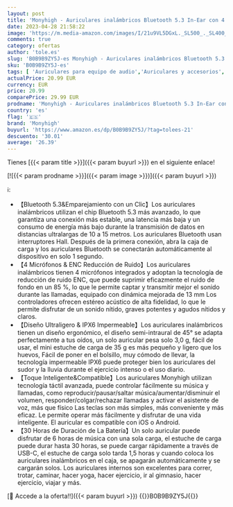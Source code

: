 ```yaml
---
layout: post
title: 'Monyhigh - Auriculares inalámbricos Bluetooth 5.3 In-Ear con 4 micrófonos  cancelación de Ruido ENC  estéreo Hi-Fi  reproducción de 30 Horas Resistente al Agua IPX6 USB-C para iPhone Xiaomi Samsung Huawei'
date: 2023-04-28 21:58:22
image: 'https://m.media-amazon.com/images/I/21u9VL5DGxL._SL500_._SL400_.jpg'
comments: true
category: ofertas
author: 'tole.es'
slug: 'B0B9B9ZY5J-es Monyhigh - Auriculares inalámbricos Bluetooth 5.3 In-Ear...'
sku: 'B0B9B9ZY5J-es'
tags: [ 'Auriculares para equipo de audio','Auriculares y accesorios','Electrónica','iphone','monyhigh','🇪🇸', ]
actualPrice: 20.99 EUR
currency: EUR
price: 20.99
comparePrice: 29.99 EUR
prodname: 'Monyhigh - Auriculares inalámbricos Bluetooth 5.3 In-Ear con 4 micrófonos  cancelación de Ruido ENC  estéreo Hi-Fi  reproducción de 30 Horas Resistente al Agua IPX6 USB-C para iPhone Xiaomi Samsung Huawei'
country: 'es'
flag: '🇪🇸'
brand: 'Monyhigh'
buyurl: 'https://www.amazon.es/dp/B0B9B9ZY5J/?tag=tolees-21'
descuento: '30.01'
average: '26.39'
---
```


Tienes [{{< param title >}}]({{< param buyurl >}}) en el siguiente enlace!

[![{{< param prodname >}}]({{< param image >}})]({{< param buyurl >}})

ℹ️:

- 【Bluetooth 5.3&Emparejamiento con un Clic】Los auriculares inalámbricos utilizan el chip Bluetooth 5.3 más avanzado, lo que garantiza una conexión más estable, una latencia más baja y un consumo de energía más bajo durante la transmisión de datos en distancias ultralargas de 10 a 15 metros. Los auriculares Bluetooth usan interruptores Hall. Después de la primera conexión, abra la caja de carga y los auriculares Bluetooth se conectarán automáticamente al dispositivo en solo 1 segundo.
- 【4 Micrófonos & ENC Reducción de Ruido】Los auriculares inalámbricos tienen 4 micrófonos integrados y adoptan la tecnología de reducción de ruido ENC, que puede suprimir eficazmente el ruido de fondo en un 85 %, lo que le permite captar y transmitir mejor el sonido durante las llamadas, equipado con dinámica mejorada de 13 mm Los controladores ofrecen estéreo acústico de alta fidelidad, lo que le permite disfrutar de un sonido nítido, graves potentes y agudos nítidos y claros.
- 【Diseño Ultraligero & IPX6 Impermeable】Los auriculares inalámbricos tienen un diseño ergonómico, el diseño semi-intraural de 45° se adapta perfectamente a tus oídos, un solo auricular pesa solo 3,0 g, fácil de usar, el mini estuche de carga de 35 g es más pequeño y ligero que los huevos, Fácil de poner en el bolsillo, muy cómodo de llevar, la tecnología impermeable IPX6 puede proteger bien los auriculares del sudor y la lluvia durante el ejercicio intenso o el uso diario.
- 【Toque Inteligente&Compatible】Los auriculares Monyhigh utilizan tecnología táctil avanzada, puede controlar fácilmente su música y llamadas, como reproducir/pausar/saltar música/aumentar/disminuir el volumen, responder/colgar/rechazar llamadas y activar el asistente de voz, más que físico Las teclas son más simples, más conveniente y más eficaz. Le permite operar más fácilmente y disfrutar de una vida inteligente. El auricular es compatible con iOS o Android.
- 【30 Horas de Duración de La Batería】Un solo auricular puede disfrutar de 6 horas de música con una sola carga, el estuche de carga puede durar hasta 30 horas, se puede cargar rápidamente a través de USB-C, el estuche de carga solo tarda 1,5 horas y cuando coloca los auriculares inalámbricos en el caja, se apagarán automáticamente y se cargarán solos. Los auriculares internos son excelentes para correr, trotar, caminar, hacer yoga, hacer ejercicio, ir al gimnasio, hacer ejercicio, viajar y más.

[🛒 Accede a la oferta!!]({{< param buyurl >}})
{{<world>}}B0B9B9ZY5J{{</world>}}
